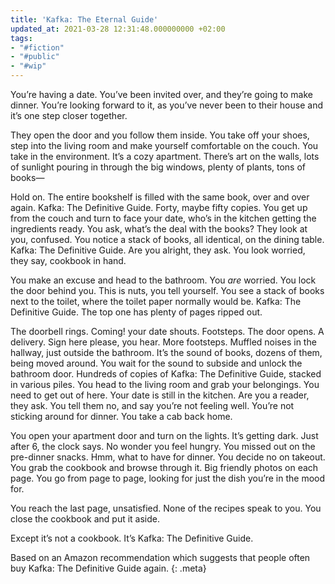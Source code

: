 ```yaml
---
title: 'Kafka: The Eternal Guide'
updated_at: 2021-03-28 12:31:48.000000000 +02:00
tags:
- "#fiction"
- "#public"
- "#wip"
---
```



You’re having a date. You’ve been invited over, and they’re going to make dinner. You’re looking forward to it, as you’ve never been to their house and it’s one step closer together.

They open the door and you follow them inside. You take off your shoes, step into the living room and make yourself comfortable on the couch. You take in the environment. It’s a cozy apartment. There’s art on the walls, lots of sunlight pouring in through the big windows, plenty of plants, tons of books—

Hold on. The entire bookshelf is filled with the same book, over and over again. Kafka: The Definitive Guide. Forty, maybe fifty copies. You get up from the couch and turn to face your date, who’s in the kitchen getting the ingredients ready. You ask, what’s the deal with the books? They look at you, confused. You notice a stack of books, all identical, on the dining table. Kafka: The Definitive Guide. Are you alright, they ask. You look worried, they say, cookbook in hand.

You make an excuse and head to the bathroom. You _are_ worried. You lock the door behind you. This is nuts, you tell yourself. You see a stack of books next to the toilet, where the toilet paper normally would be. Kafka: The Definitive Guide. The top one has plenty of pages ripped out.

The doorbell rings. Coming! your date shouts. Footsteps. The door opens. A delivery. Sign here please, you hear. More footsteps. Muffled noises in the hallway, just outside the bathroom. It’s the sound of books, dozens of them, being moved around. You wait for the sound to subside and unlock the bathroom door. Hundreds of copies of Kafka: The Definitive Guide, stacked in various piles. You head to the living room and grab your belongings. You need to get out of here. Your date is still in the kitchen. Are you a reader, they ask. You tell them no, and say you’re not feeling well. You’re not sticking around for dinner. You take a cab back home.

You open your apartment door and turn on the lights. It’s getting dark. Just after 6, the clock says. No wonder you feel hungry. You missed out on the pre-dinner snacks. Hmm, what to have for dinner. You decide no on takeout. You grab the cookbook and browse through it. Big friendly photos on each page. You go from page to page, looking for just the dish you’re in the mood for.

You reach the last page, unsatisfied. None of the recipes speak to you. You close the cookbook and put it aside.

Except it’s not a cookbook. It’s Kafka: The Definitive Guide.

Based on an Amazon recommendation which suggests that people often buy Kafka: The Definitive Guide again.
{: .meta}
